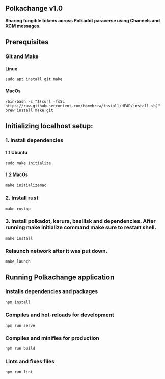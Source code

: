 ## Polkachange v1.0
**Sharing fungible tokens across Polkadot paraverse using Channels and XCM messages.**

## Prerequisites
### Git and Make
#### Linux
```
sudo apt install git make
```
#### MacOs
```
/bin/bash -c "$(curl -fsSL https://raw.githubusercontent.com/Homebrew/install/HEAD/install.sh)"
brew install make git
```

## Initializing localhost setup:
### 1. Install dependencies 

#### 1.1 Ubuntu
```
sudo make initialize
```
#### 1.2 MacOs
```
make initializemac
```

### 2. Install rust 
```
make rustup
```

### 3. Install polkadot, karura, basilisk and dependencies. After running **make initialize** command make sure to restart shell.
```
make install
```

### Relaunch network after it was put down.
```
make launch
```

## Running Polkachange application

### Installs dependencies and packages
```
npm install
```

### Compiles and hot-reloads for development
```
npm run serve
```

### Compiles and minifies for production
```
npm run build
```

### Lints and fixes files
```
npm run lint
```

